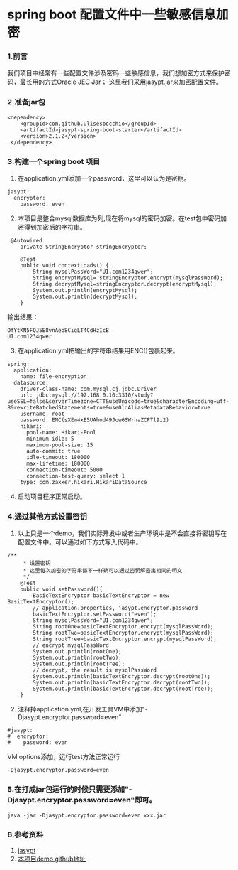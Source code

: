 # spring boot 配置文件中一些敏感信息加密

### 1.前言
我们项目中经常有一些配置文件涉及密码一些敏感信息，我们想加密方式来保护密码，最长用的方式Oracle JEC Jar；
这里我们采用jasypt.jar来加密配置文件。
### 2.准备jar包
```
<dependency>
    <groupId>com.github.ulisesbocchio</groupId>
    <artifactId>jasypt-spring-boot-starter</artifactId>
    <version>2.1.2</version>
 </dependency>
```
### 3.构建一个spring boot 项目
1. 在application.yml添加一个password，这里可以认为是密钥。
```$xslt
jasypt:
  encryptor:
    password: even
```
2. 本项目是整合mysql数据库为列,现在将mysql的密码加密。在test包中密码加密得到加密后的字符串。
```$xslt
 @Autowired
    private StringEncryptor stringEncryptor;

    @Test
    public void contextLoads() {
        String mysqlPassWord="UI.com1234qwer";
        String encryptMysql= stringEncryptor.encrypt(mysqlPassWord);
        String decryptMysql=stringEncryptor.decrypt(encryptMysql);
        System.out.println(encryptMysql);
        System.out.println(decryptMysql);
    }
```
输出结果：
```$xslt
OfYtKN5FQJ5E8vnAeo8CiqLT4CdHzIcB
UI.com1234qwer
```
3. 在application.yml把输出的字符串结果用ENC()包裹起来。
```$xslt
spring:
  application:
    name: file-encryption
  datasource:
    driver-class-name: com.mysql.cj.jdbc.Driver
    url: jdbc:mysql://192.168.0.10:3310/study?useSSL=false&serverTimezone=CTT&useUnicode=true&characterEncoding=utf-8&rewriteBatchedStatements=true&useOldAliasMetadataBehavior=true
    username: root
    password: ENC(sXEm4xE5UAhod49Jow6SWrhaZCFTl9i2)
    hikari:
      pool-name: Hikari-Pool
      minimum-idle: 5
      maximum-pool-size: 15
      auto-commit: true
      idle-timeout: 180000
      max-lifetime: 180000
      connection-timeout: 5000
      connection-test-query: select 1
    type: com.zaxxer.hikari.HikariDataSource
```
4. 启动项目程序正常启动。

### 4.通过其他方式设置密钥
1. 以上只是一个demo，我们实际开发中或者生产环境中是不会直接将密钥写在配置文件中。可以通过如下方式写入代码中。
```$xslt
/**
     * 设置密钥
     * 这里每次加密的字符串都不一样确可以通过密钥解密出相同的明文
     */
    @Test
    public void setPassword(){
        BasicTextEncryptor basicTextEncryptor = new BasicTextEncryptor();
        // application.properties, jasypt.encryptor.password
        basicTextEncryptor.setPassword("even");
        String mysqlPassWord="UI.com1234qwer";
        String rootOne=basicTextEncryptor.encrypt(mysqlPassWord);
        String rootTwo=basicTextEncryptor.encrypt(mysqlPassWord);
        String rootTree=basicTextEncryptor.encrypt(mysqlPassWord);
        // encrypt mysqlPassWord
        System.out.println(rootOne);
        System.out.println(rootTwo);
        System.out.println(rootTree);
        // decrypt, the result is mysqlPassWord
        System.out.println(basicTextEncryptor.decrypt(rootOne));
        System.out.println(basicTextEncryptor.decrypt(rootTwo));
        System.out.println(basicTextEncryptor.decrypt(rootTree));
    }
```
2. 注释掉application.yml,在开发工具VM中添加"-Djasypt.encryptor.password=even"
```$xslt
#jasypt:
#  encryptor:
#    password: even
```
VM options添加，运行test方法正常运行
```$xslt
-Djasypt.encryptor.password=even
```
### 5.在打成jar包运行的时候只需要添加"-Djasypt.encryptor.password=even"即可。
```$xslt
java -jar -Djasypt.encryptor.password=even xxx.jar
```
### 6.参考资料
1. [jasypt](https://github.com/ulisesbocchio/jasypt-spring-boot)
2. [本项目demo github地址](https://github.com/Even521/spring-boot-sample/tree/master/spring-boot-demo/spring-boot-config-file-encryption)